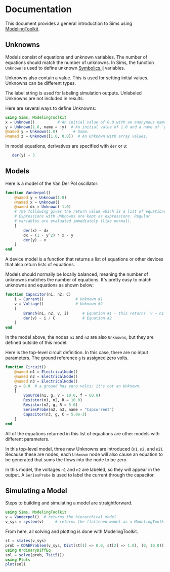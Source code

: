 # Documentation

This document provides a general introduction to Sims using [ModelingToolkit](https://mtk.sciml.ai/dev/).

## Unknowns

Models consist of equations and unknown variables. The number of
equations should match the number of unknowns. In Sims, the function
`Unknown` is used to define unknown 
[Symbolics.jl](https://symbolics.juliasymbolics.org/dev/manual/variables/) variables. 

Unknowns also contain a value. This is used for setting initial
values. Unknowns can be different types. 

The label string is used for labeling simulation outputs. Unlabeled
Unknowns are not included in results.

Here are several ways to define Unknowns:

```julia
using Sims, ModelingToolkit
x = Unknown()          # An initial value of 0.0 with an anonymous name.
y = Unknown(1.0, name = :y)  # An initial value of 1.0 and a name of `y`.
@named y = Unknown(1.0)       # Same.
@named z = Unknown([1.0, 0.0])  # An Unknown with array values.
```


In model equations, derivatives are specified with `der` or `D`:

```julia
   der(y) ~ 3
```

## Models

Here is a model of the Van Der Pol oscillator:

```julia
function Vanderpol()
    @named y = Unknown(1.0)   
    @named x = Unknown()       
    @named dx = Unknown(-1.0)  
    # The following gives the return value which is a list of equations.
    # Expressions with Unknowns are kept as expressions. Regular
    # variables are evaluated immediately (like normal).
    [
        der(x) ~ dx
        dx ~ (1 - y^2) * x - y
        der(y) ~ x
    ]
end
```

A device model is a function that returns a list of equations or other
devices that also return lists of equations. 

Models should normally be locally balanced, meaning the number of
unknowns matches the number of equations. It's pretty easy to match
unknowns and equations as shown below:

```julia
function Capacitor(n1, n2; C) 
    i = Current()              # Unknown #1
    v = Voltage()              # Unknown #2
    [
        Branch(n1, n2, v, i)      # Equation #1 - this returns `v ~ n1 - n2`
        der(v) ~ i / C            # Equation #2
    ]
end
```

In the model above, the nodes `n1` and `n2` are also `Unknowns`, but they
are defined outside of this model.

Here is the top-level circuit definition. In this case, there are no
input parameters. The ground reference `g` is assigned zero volts.

```julia
function Circuit()
    @named n1 = ElectricalNode()
    @named n2 = ElectricalNode()
    @named n3 = ElectricalNode()
    g = 0.0  # a ground has zero volts; it's not an Unknown.
    [
        VSource(n1, g, V = 10.0, f = 60.0)
        Resistor(n1, n2, R = 10.0)
        Resistor(n2, g, R = 5.0)
        SeriesProbe(n2, n3, name = "Capcurrent")
        Capacitor(n3, g, C = 5.0e-3)
    ]
end
```

All of the equations returned in this list of equations are other
models with different parameters.

In this top-level model, three new Unknowns are introduced (`n1`, `n2`,
and `n2`). Because these are nodes, each `Unknown` node will also cause an
equation to be generated that sums the flows into the node to be zero.

In this model, the voltages `n1` and `n2` are labeled, so they will
appear in the output. A `SeriesProbe` is used to label the current
through the capacitor.


## Simulating a Model

Steps to building and simulating a model are straightforward.

```julia
using Sims, ModelingToolkit
v = Vanderpol()  # returns the hierarchical model
v_sys = system(v)     # returns the flattened model as a ModelingToolkit.ODEProblem
```

From here, all solving and plotting is done with ModelingToolkit.

```julia
st = states(v_sys)
prob = ODAEProblem(v_sys, Dict(st[1] => 0.0, st[2] => 1.0), (0, 10.0))
using OrdinaryDiffEq
sol = solve(prob, Tsit5())
using Plots
plot(sol)
```
